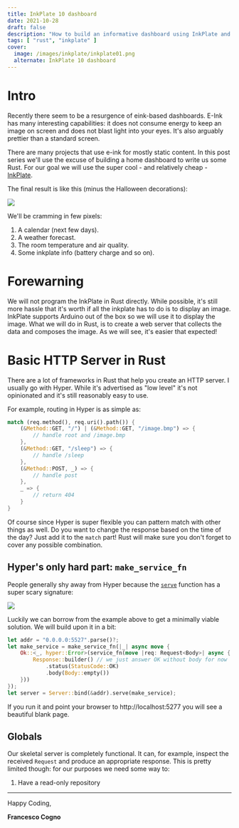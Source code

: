 ```yaml
---
title: InkPlate 10 dashboard
date: 2021-10-28
draft: false
description: "How to build an informative dashboard using InkPlate and Rust"
tags: [ "rust", "inkplate" ]
cover:
  image: /images/inkplate/inkplate01.png
  alternate: InkPlate 10 dashboard
---
```


# Intro

Recently there seem to be a resurgence of eink-based dashboards. E-Ink has many interesting capabilities: it does not consume energy to keep an image on screen and does not blast light into your eyes. It's also arguably prettier than a standard screen. 

There are many projects that use e-ink for mostly static content. In this post series we'll use the excuse of building a home dashboard to write us some Rust. For our goal we will use the super cool - and relatively cheap - [InkPlate](https://inkplate.io/).

The final result is like this (minus the Halloween decorations):

![](/images/inkplate/inkplate00.png#center)

We'll be cramming in few pixels:

1. A calendar (next few days).
2. A weather forecast.
3. The room temperature and air quality.
4. Some inkplate info (battery charge and so on).

# Forewarning

We will not program the InkPlate in Rust directly. While possible, it's still more hassle that it's worth if all the inkplate has to do is to display an image. InkPlate supports Arduino out of the box so we will use it to display the image. What we will do in Rust, is to create a web server that collects the data and composes the image. As we will see, it's easier that expected! 

# Basic HTTP Server in Rust

There are a lot of frameworks in Rust that help you create an HTTP server. I usually go with Hyper. While it's advertised as "low level" it's not opinionated and it's still reasonably easy to use. 

For example, routing in Hyper is as simple as:

```rust
match (req.method(), req.uri().path()) { 
	(&Method::GET, "/") | (&Method::GET, "/image.bmp") => {
		// handle root and /image.bmp
	},
	(&Method::GET, "/sleep") => {
	  	// handle /sleep 
	},
	(&Method::POST, _) => {
	  	// handle post
	},
	_ => {
		// return 404
	}
}
```

Of course since Hyper is super flexible you can pattern match with other things as well. Do you want to change the response based on the time of the day? Just add it to the `match` part! Rust will make sure you don't forget to cover any possible combination. 

## Hyper's only hard part: `make_service_fn`

People generally shy away from Hyper because the [`serve`](https://docs.rs/hyper/0.14.14/hyper/server/struct.Builder.html#method.serve) function has a super scary signature: 

![](/images/inkplate/hyper00.png)

Luckily we can borrow from the example above to get a minimally viable solution. We will build upon it in a bit:

```rust
let addr = "0.0.0.0:5527".parse()?; 
let make_service = make_service_fn(|_| async move { 
    Ok::<_, hyper::Error>(service_fn(move |req: Request<Body>| async {
        Response::builder() // we just answer OK without body for now
            .status(StatusCode::OK) 
            .body(Body::empty())
    }))
});
let server = Server::bind(&addr).serve(make_service); 
```

If you run it and point your browser to http://localhost:5277 you will see a beautiful blank page. 

## Globals

Our skeletal server is completely functional. It can, for example, inspect the received `Request` and produce an appropriate response. This is pretty limited though: for our purposes we need some way to:

1. Have a read-only repository

---

Happy Coding,

**Francesco Cogno**

